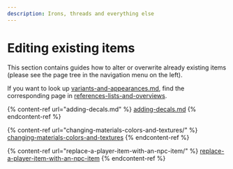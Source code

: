 ```yaml
---
description: Irons, threads and everything else
---
```


# Editing existing items

This section contains guides how to alter or overwrite already existing items (please see the page tree in the navigation menu on the left).

If you want to look up [variants-and-appearances.md](../../../for-mod-creators-theory/references-lists-and-overviews/equipment/variants-and-appearances.md "mention"), find the corresponding page in [references-lists-and-overviews](../../../for-mod-creators-theory/references-lists-and-overviews/ "mention").

{% content-ref url="adding-decals.md" %}
[adding-decals.md](adding-decals.md)
{% endcontent-ref %}

{% content-ref url="changing-materials-colors-and-textures/" %}
[changing-materials-colors-and-textures](changing-materials-colors-and-textures/)
{% endcontent-ref %}

{% content-ref url="replace-a-player-item-with-an-npc-item/" %}
[replace-a-player-item-with-an-npc-item](replace-a-player-item-with-an-npc-item/)
{% endcontent-ref %}


